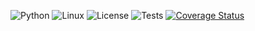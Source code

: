 ![Python](https://img.shields.io/badge/Python-3776AB?style=for-the-badge&logo=python&logoColor=white)
![Linux](https://img.shields.io/badge/Linux-FCC624?style=for-the-badge&logo=linux&logoColor=black)
![License](https://img.shields.io/github/license/NCSU-CSC-510-F2024/HW1.svg)
![Tests](https://github.com/NCSU-CSC-510-F2024/HW1/actions/workflows/python-app.yml/badge.svg?event=push)
[![Coverage Status](https://coveralls.io/repos/github/NCSU-CSC-510-F2024/HW1/badge.svg?branch=main)](https://coveralls.io/github/NCSU-CSC-510-F2024/HW1?branch=main)
